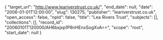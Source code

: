 {
  "target_url": "http://www.leariverstrust.co.uk/", 
  "end_date": null, 
  "date": "2006-01-01T12:00:00", 
  "slug": 130275, 
  "publisher": "leariverstrust.co.uk", 
  "open_access": false, 
  "npld": false, 
  "title": "Lea Rivers Trust", 
  "subjects": [], 
  "collections": [], 
  "record_id": "20060101T120000/AH6bxjxp1P8nHEnxSogXvA==", 
  "scope": "root", 
  "start_date": null
}

